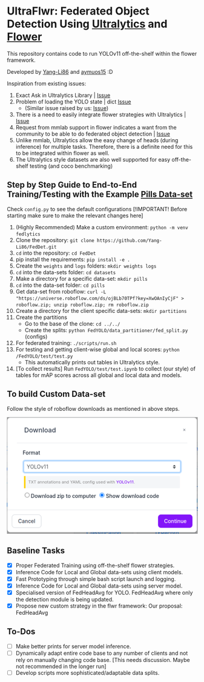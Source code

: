 # UltraFlwr: Federated Object Detection Using [Ultralytics](https://github.com/Ultralytics/Ultralytics) and [Flower](https://github.com/adap/flower)

This repository contains code to run YOLOv11 off-the-shelf within the flower framework.

Developed by [Yang-Li86](https://github.com/Yang-Li86) and [aymuos15](https://aymuos15.github.io/) :D

Inspiration from existing issues:
1. Exact Ask in Ultralytics Library | [Issue](https://github.com/orgs/Ultralytics/discussions/9440)
2. Problem of loading the YOLO state | dict [Issue](https://github.com/Ultralytics/Ultralytics/issues/8804) 
    - (Similar issue raised by us: [Issue](https://github.com/Ultralytics/Ultralytics/issues/18097))
3. There is a need to easily integrate flower strategies with Ultralytics | [Issue](https://github.com/Ultralytics/Ultralytics/issues/14535) 
4. Request from mmlab support in flower indicates a want from the community to be able to do federated object detection | [Issue](https://github.com/adap/flower/issues/4521)
5. Unlike mmlab, Ultralytics allow the easy change of heads (during inference) for multiple tasks. Therefore, there is a definite need for this to be integrated within flower as well.
6. The Ultralytics style datasets are also well supported for easy off-the-shelf testing (and coco benchmarking)

## Step by Step Guide to End-to-End Training/Testing with the Example [Pills Data-set](https://universe.roboflow.com/roboflow-100/pills-sxdht)

Check `config.py` to see the default configurations [!IMPORTANT! Before starting make sure to make the relevant changes here]

1. (Highly Recommended) Make a custom environment: `python -m venv fedlytics`
2. Clone the repository: `git clone https://github.com/Yang-Li86/FedDet.git`
3. `cd` into the repository: `cd FedDet`
4. pip install the requirements: `pip install -e .`
5. Create the `weights` and `logs` folders: `mkdir weights logs`
6. `cd` into the data-sets folder: `cd datasets`
7. Make a directory for a specific data-set: `mkdir pills`
8. `cd` into the data-set folder: `cd pills`
9. Get data-set from roboflow: `curl -L "https://universe.roboflow.com/ds/ojBLb70TPf?key=XwOAnIyCjF" > roboflow.zip; unzip roboflow.zip; rm roboflow.zip`
10. Create a directory for the client specific data-sets: `mkdir partitions`
11. Create the partitions
    - Go to the base of the clone: `cd ../../`
    - Create the splits: `python FedYOLO/data_partitioner/fed_split.py` (configs) 
12. For federated training: `./scripts/run.sh`
13. For testing and getting client-wise global and local scores: `python /FedYOLO/test/test.py`
    - This automatically prints out tables in Ultralytics style.
14. [To collect results] Run `FedYOLO/test/test.ipynb` to collect (our style) of tables for mAP scores across all global and local data and models.

## To build Custom Data-set
Follow the style of roboflow downloads as mentioned in above steps.

![sample_dataset](./assets/sample_dataset.png)

## Baseline Tasks
- [x] Proper Federated Training using off-the-shelf flower strategies.
- [x] Inference Code for Local and Global data-sets using client models.
- [x] Fast Prototyping through simple bash script launch and logging.
- [x] Inference Code for Local and Global data-sets using server model.
- [x] Specialised version of FedHeadAvg for YOLO. FedHeadAvg where only the detection module is being updated.
- [x] Propose new custom strategy in the flwr framework: Our proposal: FedHeadAvg

## To-Dos
- [ ] Make better prints for server model inference.
- [ ] Dynamically adapt entire code base to any number of clients and not rely on manually changing code base. [This needs discussion. Maybe not recommended in the longer run]
- [ ] Develop scripts more sophisticated/adaptable data splits.